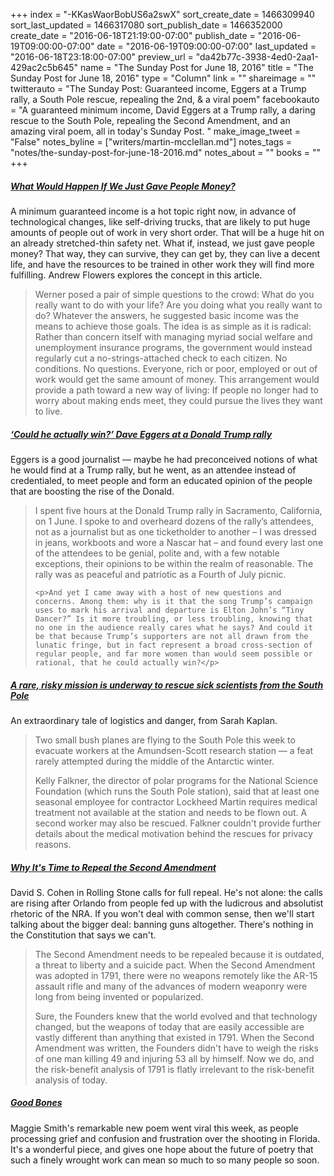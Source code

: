 +++
index = "-KKasWaorBobUS6a2swX"
sort_create_date = 1466309940
sort_last_updated = 1466317080
sort_publish_date = 1466352000
create_date = "2016-06-18T21:19:00-07:00"
publish_date = "2016-06-19T09:00:00-07:00"
date = "2016-06-19T09:00:00-07:00"
last_updated = "2016-06-18T23:18:00-07:00"
preview_url = "da42b77c-3938-4ed0-2aa1-429ac2c5b645"
name = "The Sunday Post for June 18, 2016"
title = "The Sunday Post for June 18, 2016"
type = "Column"
link = ""
shareimage = ""
twitterauto = "The Sunday Post: Guaranteed income, Eggers at a Trump rally, a South Pole rescue, repealing the 2nd, & a viral poem"
facebookauto = "A guaranteed minimum income, David Eggers at a Trump rally, a daring rescue to the South Pole, repealing the Second Amendment, and an amazing viral poem, all in today's Sunday Post. "
make_image_tweet = "False"
notes_byline = ["writers/martin-mcclellan.md"]
notes_tags = "notes/the-sunday-post-for-june-18-2016.md"
notes_about = ""
books = ""
+++
<h5><a href="http://fivethirtyeight.com/features/universal-basic-income/" title="What Would Happen If We Just Gave People Money? | FiveThirtyEight">What Would Happen If We Just Gave People Money?</a></h5>

A minimum guaranteed income is a hot topic right now, in advance of technological changes, like self-driving trucks, that are likely to put huge amounts of people out of work in very short order. That will be a huge hit on an already stretched-thin safety net. What if, instead, we just gave people money? That way, they can survive, they can get by, they can live a decent life, and have the resources to be trained in other work they will find more fulfilling. Andrew Flowers explores the concept in this article. 

<blockquote>
	Werner posed a pair of simple questions to the crowd: What do you really want to do with your life? Are you doing what you really want to do? Whatever the answers, he suggested basic income was the means to achieve those goals. The idea is as simple as it is radical: Rather than concern itself with managing myriad social welfare and unemployment insurance programs, the government would instead regularly cut a no-strings-attached check to each citizen. No conditions. No questions. Everyone, rich or poor, employed or out of work would get the same amount of money. This arrangement would provide a path toward a new way of living: If people no longer had to worry about making ends meet, they could pursue the lives they want to live.
</blockquote>

<h5><a href="https://www.theguardian.com/books/2016/jun/17/could-he-actually-win-dave-eggers-donald-trump-rally-presidential-campaign" title="‘Could he actually win?’ Dave Eggers at a Donald Trump rally | Books | The Guardian">‘Could he actually win?’ Dave Eggers at a Donald Trump rally</a></h5>

Eggers is a good journalist &mdash; maybe he had preconceived notions of what he would find at a Trump rally, but he went, as an attendee instead of credentialed, to meet people and form an educated opinion of the people that are boosting the rise of the Donald.

<blockquote>
	<p>I spent five hours at the Donald Trump rally in Sacramento, California, on 1 June. I spoke to and overheard dozens of the rally’s attendees, not as a journalist but as one ticketholder to another – I was dressed in jeans, workboots and wore a Nascar hat – and found every last one of the attendees to be genial, polite and, with a few notable exceptions, their opinions to be within the realm of reasonable. The rally was as peaceful and patriotic as a Fourth of July picnic.</p>

	<p>And yet I came away with a host of new questions and concerns. Among them: why is it that the song Trump’s campaign uses to mark his arrival and departure is Elton John’s “Tiny Dancer?” Is it more troubling, or less troubling, knowing that no one in the audience really cares what he says? And could it be that because Trump’s supporters are not all drawn from the lunatic fringe, but in fact represent a broad cross-section of regular people, and far more women than would seem possible or rational, that he could actually win?</p>
</blockquote>

<h5><a href="https://www.washingtonpost.com/news/speaking-of-science/wp/2016/06/16/a-rare-risky-mission-is-underway-to-rescue-sick-scientists-from-the-south-pole/?tid=sm_tw" title="A rare, risky mission is underway to rescue sick scientists from the South Pole - The Washington Post">A rare, risky mission is underway to rescue sick scientists from the South Pole</a></h5>

An extraordinary tale of logistics and danger, from Sarah Kaplan.

<blockquote>
	<p>Two small bush planes are flying to the South Pole this week to evacuate workers at the Amundsen-Scott research station — a feat rarely attempted during the middle of the Antarctic winter.</p>

<p>Kelly Falkner, the director of polar programs for the National Science Foundation (which runs the South Pole station), said that at least one seasonal employee for contractor Lockheed Martin requires medical treatment not available at the station and needs to be flown out. A second worker may also be rescued. Falkner couldn't provide further details about the medical motivation behind the rescues for privacy reasons.</p>
</blockquote>

<h5><a href="http://www.rollingstone.com/politics/news/why-its-time-to-repeal-the-second-amendment-right-bear-arms-20160613" title="Why It&#x27;s Time to Repeal the Second Amendment | Rolling Stone">Why It's Time to Repeal the Second Amendment</a></h5>

David S. Cohen in Rolling Stone calls for full repeal. He's not alone: the calls are rising after Orlando from people fed up with the ludicrous and absolutist rhetoric of the NRA. If you won't deal with common sense, then we'll start talking about the bigger deal: banning guns altogether. There's nothing in the Constitution that says we can't.

<blockquote>
<p>	The Second Amendment needs to be repealed because it is outdated, a threat to liberty and a suicide pact. When the Second Amendment was adopted in 1791, there were no weapons remotely like the AR-15 assault rifle and many of the advances of modern weaponry were long from being invented or popularized.</p>


<p>Sure, the Founders knew that the world evolved and that technology changed, but the weapons of today that are easily accessible are vastly different than anything that existed in 1791. When the Second Amendment was written, the Founders didn't have to weigh the risks of one man killing 49 and injuring 53 all by himself. Now we do, and the risk-benefit analysis of 1791 is flatly irrelevant to the risk-benefit analysis of today.</p>
</blockquote>

<h5><a href="http://waxwingmag.org/items/Issue9/28_Smith-Good-Bones.php" title="Waxwing Literary Journal: American writers &amp; international voices.">Good Bones</a></h5>

Maggie Smith's remarkable new poem went viral this week, as people processing grief and confusion and frustration over the shooting in Florida. It's a wonderful piece, and gives one hope about the future of poetry that such a finely wrought work can mean so much to so many people so soon.